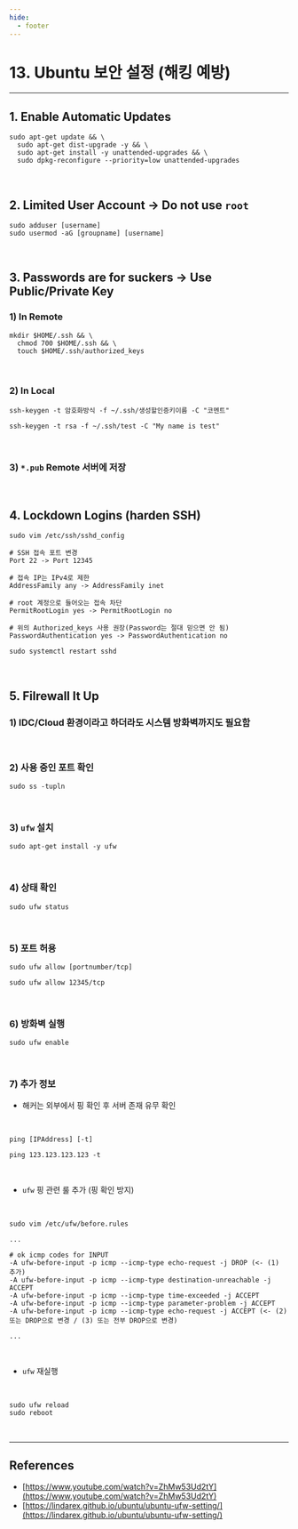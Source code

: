 ```yaml
---
hide:
  - footer
---
```


# 13. Ubuntu 보안 설정 (해킹 예방)

---

## 1. Enable Automatic Updates

```shell
sudo apt-get update && \
  sudo apt-get dist-upgrade -y && \
  sudo apt-get install -y unattended-upgrades && \
  sudo dpkg-reconfigure --priority=low unattended-upgrades
```

<br/>

## 2. Limited User Account → Do not use `root`

```shell
sudo adduser [username]
sudo usermod -aG [groupname] [username]
```

<br/>

## 3. Passwords are for suckers → Use Public/Private Key

### 1) In Remote

```shell
mkdir $HOME/.ssh && \
  chmod 700 $HOME/.ssh && \
  touch $HOME/.ssh/authorized_keys
```

<br/>

### 2) In Local

```shell
ssh-keygen -t 암호화방식 -f ~/.ssh/생성할인증키이름 -C "코멘트"
```

```shell
ssh-keygen -t rsa -f ~/.ssh/test -C "My name is test"
```

<br/>

### 3) `*.pub` Remote 서버에 저장

<br/>

## 4. Lockdown Logins (harden SSH)

```shell
sudo vim /etc/ssh/sshd_config
```

```
# SSH 접속 포트 변경
Port 22 -> Port 12345

# 접속 IP는 IPv4로 제한
AddressFamily any -> AddressFamily inet

# root 계정으로 들어오는 접속 차단
PermitRootLogin yes -> PermitRootLogin no

# 위의 Authorized_keys 사용 권장(Password는 절대 믿으면 안 됨)
PasswordAuthentication yes -> PasswordAuthentication no
```

```shell
sudo systemctl restart sshd
```

<br/>

## 5. Filrewall It Up

### 1) IDC/Cloud 환경이라고 하더라도 시스템 방화벽까지도 필요함

<br/>

### 2) 사용 중인 포트 확인

```shell
sudo ss -tupln
```

<br/>

### 3) `ufw` 설치

```shell
sudo apt-get install -y ufw
```

<br/>

### 4) 상태 확인

```shell
sudo ufw status
```

<br/>

### 5) 포트 허용

```shell
sudo ufw allow [portnumber/tcp]
```

```shell
sudo ufw allow 12345/tcp
```

<br/>

### 6) 방화벽 실행

```shell
sudo ufw enable
```

<br/>

### 7) 추가 정보

- 해커는 외부에서 핑 확인 후 서버 존재 유무 확인

<br/>

```shell
ping [IPAddress] [-t]
```

```shell
ping 123.123.123.123 -t
```

<br/>

- `ufw` 핑 관련 룰 추가 (핑 확인 방지)

<br/>

```shell
sudo vim /etc/ufw/before.rules
```

```
...

# ok icmp codes for INPUT
-A ufw-before-input -p icmp --icmp-type echo-request -j DROP (<- (1) 추가)
-A ufw-before-input -p icmp --icmp-type destination-unreachable -j ACCEPT
-A ufw-before-input -p icmp --icmp-type time-exceeded -j ACCEPT
-A ufw-before-input -p icmp --icmp-type parameter-problem -j ACCEPT
-A ufw-before-input -p icmp --icmp-type echo-request -j ACCEPT (<- (2) 또는 DROP으로 변경 / (3) 또는 전부 DROP으로 변경)

...
```

<br/>

- `ufw` 재실행

<br/>

```shell
sudo ufw reload
sudo reboot
```

<br/>

---

## References

- [https://www.youtube.com/watch?v=ZhMw53Ud2tY](https://www.youtube.com/watch?v=ZhMw53Ud2tY)
- [https://lindarex.github.io/ubuntu/ubuntu-ufw-setting/](https://lindarex.github.io/ubuntu/ubuntu-ufw-setting/)
